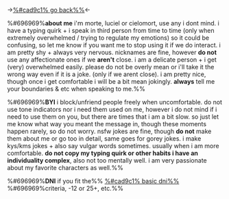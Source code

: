 ->[%#cad9c1% go back%%](https://rentry.co/rococo)<-

%#696969%**about me**
 i'𝗆 morte, luciel or cielomort, use any i dont mind. i have a typing quirk + i speak in third person from time to time (only when extremely overwhelmed / trying to regulate my emotions) so it could be confusing, so let me know if you want me to stop using it if we do interact. i am pretty shy + always very nervous. nicknames are fine, however **do not** use any affectionate ones if we **aren't** close. i am a delicate person + i get (very) overwhelmed easily. please do not be overly mean or i'll take it the wrong way even if it is a joke. (only if we arent close). i am pretty nice, though once i get comfortable i will be a bit mean jokingly.  **always** tell me your boundaries & etc when speaking to me.%%

 %#696969%**BYI** 
 i block/unfriend people freely when uncomfortable. do not use tone indicators nor i need them used on me, however i do not mind if i need to use them on you, but there are times that i am a bit slow. so just let me know what way you meant the message in, though these moments happen rarely, so do not worry. nsfw jokes are fine, though **do not** make them about me or go too in detail, same goes for gorey jokes. i make kys/kms jokes + also say vulgar words sometimes. usually when i am more comfortable. **do not copy my typing quirk or other habits i have an individuality complex**, also not too mentally well. i am very passionate about my favorite characters as well.%%

%#696969%**DNI** 
 if you fit the%% [%#cad9c1% basic dni%%](https://basic-dni.crd.co) %#696969%criteria, -12 or 25+, etc.%%